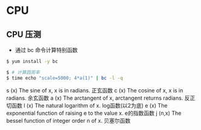 # CPU


## CPU 压测

* 通过 bc 命令计算特别函数

```bash
$ yum install -y bc

$ # 计算圆周率
$ time echo "scale=5000; 4*a(1)" | bc -l -q
```

s (x)  The sine of x, x is in radians.    正玄函数 
c (x)  The cosine of x, x is in radians.  余玄函数 
a (x)  The arctangent of x, arctangent returns radians. 反正切函数 
l (x)  The natural logarithm of x.  log函数(以2为底) 
e (x)  The exponential function of raising e to the value x.  e的指数函数 
j (n,x) The bessel function of integer order n of x.   贝塞尔函数 